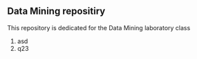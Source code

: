 ## Data Mining repositiry

This repository is dedicated for the Data Mining laboratory class


 1. asd
 2. q23